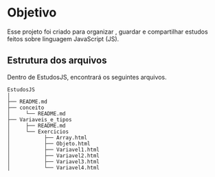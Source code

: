 # Objetivo

Esse projeto foi criado para organizar , guardar e compartilhar estudos feitos sobre linguagem JavaScript (JS).

## Estrutura dos arquivos

Dentro de EstudosJS, encontrará os seguintes arquivos.
```
EstudosJS
│
├── README.md
├── conceito
│     └── README.md
├── Variaveis_e_tipos
│     ├── README.md
│     └── Exercicios
│           ├── Array.html
│           ├── Objeto.html
│           ├── Variavel1.html
│           ├── Variavel2.html
│           ├── Variavel3.html
│           └── Variavel4.html


 ```